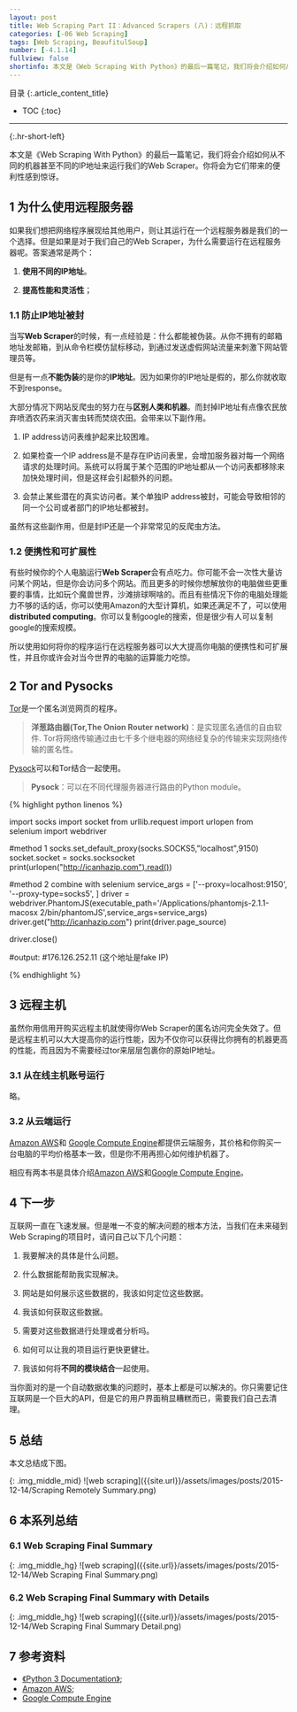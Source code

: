 ```yaml
---
layout: post
title: Web Scraping Part II：Advanced Scrapers (八)：远程抓取
categories: [-06 Web Scraping]
tags: [Web Scraping, BeaufitulSoup]
number: [-4.1.14]
fullview: false
shortinfo: 本文是《Web Scraping With Python》的最后一篇笔记，我们将会介绍如何从不同的机器甚至不同的IP地址来运行我们的Web Scraper。
---
```

目录
{:.article_content_title}


* TOC
{:toc}

---
{:.hr-short-left}


本文是《Web Scraping With Python》的最后一篇笔记，我们将会介绍如何从不同的机器甚至不同的IP地址来运行我们的Web Scraper。你将会为它们带来的便利性感到惊讶。

## 1 为什么使用远程服务器 ##

如果我们想把网络程序展现给其他用户，则让其运行在一个远程服务器是我们的一个选择。但是如果是对于我们自己的Web Scraper，为什么需要运行在远程服务器呢。答案通常是两个：

1. **使用不同的IP地址**。

2. **提高性能和灵活性**；

### 1.1 防止IP地址被封 ###

当写**Web Scraper**的时候，有一点经验是：什么都能被伪装。从你不拥有的邮箱地址发邮箱，到从命令栏模仿鼠标移动，到通过发送虚假网站流量来刺激下网站管理员等。

但是有一点**不能伪装**的是你的**IP地址**。因为如果你的IP地址是假的，那么你就收取不到response。

大部分情况下网站反爬虫的努力在与**区别人类和机器**。而封掉IP地址有点像农民放弃喷洒农药来消灭害虫转而焚烧农田。会带来以下副作用。

1. IP address访问表维护起来比较困难。

2. 如果检查一个IP address是不是存在IP访问表里，会增加服务器对每一个网络请求的处理时间。系统可以将属于某个范围的IP地址都从一个访问表都移除来加快处理时间，但是这样会引起额外的问题。

3. 会禁止某些潜在的真实访问者。某个单独IP address被封，可能会导致相邻的同一个公司或者部门的IP地址都被封。

虽然有这些副作用，但是封IP还是一个非常常见的反爬虫方法。

### 1.2 便携性和可扩展性 ###

有些时候你的个人电脑运行**Web Scraper**会有点吃力。你可能不会一次性大量访问某个网站，但是你会访问多个网站。而且更多的时候你想解放你的电脑做些更重要的事情，比如玩个魔兽世界，沙滩排球啊啥的。而且有些情况下你的电脑处理能力不够的话的话，你可以使用Amazon的大型计算机，如果还满足不了，可以使用**distributed computing**。你可以复制google的搜索，但是很少有人可以复制google的搜索规模。

所以使用如何将你的程序运行在远程服务器可以大大提高你电脑的便携性和可扩展性，并且你或许会对当今世界的电脑的运算能力吃惊。

## 2 Tor and Pysocks ##

[Tor](https://www.torproject.org/download/download)是一个匿名浏览网页的程序。

> **洋葱路由器(Tor,The Onion Router network)**：是实现匿名通信的自由软件. Tor将网络传输通过由七千多个继电器的网络经复杂的传输来实现网络传输的匿名性。

[Pysock](https://pypi.python.org/pypi/PySocks/1.5.0)可以和Tor结合一起使用。

> **Pysock**：可以在不同代理服务器进行路由的Python module。

{% highlight python linenos %}

import socks
import socket
from urllib.request import urlopen
from selenium import webdriver

#method 1
socks.set_default_proxy(socks.SOCKS5,"localhost",9150)
socket.socket = socks.socksocket
print(urlopen("http://icanhazip.com").read())

#method 2 combine with selenium
service_args = ['--proxy=localhost:9150', '--proxy-type=socks5', ]
driver = webdriver.PhantomJS(executable_path='/Applications/phantomjs-2.1.1-macosx 2/bin/phantomJS',service_args=service_args)
driver.get("http://icanhazip.com")
print(driver.page_source)

driver.close()

#output:
#176.126.252.11 (这个地址是fake IP)

{% endhighlight %}

## 3 远程主机 ##

虽然你用信用开购买远程主机就使得你Web Scraper的匿名访问完全失效了。但是远程主机可以大大提高你的运行性能，因为不仅你可以获得比你拥有的机器更高的性能，而且因为不需要经过tor来层层包裹你的原始IP地址。

### 3.1 从在线主机账号运行 ###

略。



### 3.2 从云端运行 ###

[Amazon AWS](https://aws.amazon.com/cn/free/?sc_channel=PS&sc_campaign=acquisition_HK&sc_publisher=google&sc_medium=cloud_computing_nb&sc_content=cloud_computing_p&sc_detail=cloud%20computation&sc_category=cloud_computing&sc_segment=95968470658&sc_matchtype=p&sc_country=HK&s_kwcid=AL!4422!3!95968470658!p!!g!!cloud%20computation&ef_id=V5YQYgAAAI3-9pkp:20160729055057:s)和
[Google Compute Engine](https://cloud.google.com/compute/)都提供云端服务，其价格和你购买一台电脑的平均价格基本一致，但是你不用再担心如何维护机器了。

相应有两本书是具体介绍[Amazon AWS](http://shop.oreilly.com/product/0636920020202.do)和[Google Compute Engine](http://shop.oreilly.com/product/0636920028888.do)。

## 4 下一步 ##

互联网一直在飞速发展。但是唯一不变的解决问题的根本方法，当我们在未来碰到Web Scraping的项目时，请问自己以下几个问题：

1. 我要解决的具体是什么问题。

2. 什么数据能帮助我实现解决。

3. 网站是如何展示这些数据的，我该如何定位这些数据。

4. 我该如何获取这些数据。

5. 需要对这些数据进行处理或者分析吗。

6. 如何可以让我的项目运行更快更健壮。

7. 我该如何将**不同的模块结合**一起使用。

当你面对的是一个自动数据收集的问题时，基本上都是可以解决的。你只需要记住互联网是一个巨大的API，但是它的用户界面稍显糟糕而已，需要我们自己去清理。


## 5 总结 ##

本文总结成下图。

{: .img_middle_mid}
![web scraping]({{site.url}}/assets/images/posts/2015-12-14/Scraping Remotely Summary.png)


## 6 本系列总结 ##

### 6.1 Web Scraping Final Summary ###

{: .img_middle_hg}
![web scraping]({{site.url}}/assets/images/posts/2015-12-14/Web Scraping Final Summary.png)

### 6.2 Web Scraping Final Summary with Details ###

{: .img_middle_hg}
![web scraping]({{site.url}}/assets/images/posts/2015-12-14/Web Scraping Final Summary Detail.png)

## 7 参考资料 ##

- [《Python 3 Documentation》](https://docs.python.org/3/);
- [Amazon AWS](http://shop.oreilly.com/product/0636920020202.do);
- [Google Compute Engine](http://shop.oreilly.com/product/0636920028888.do)



